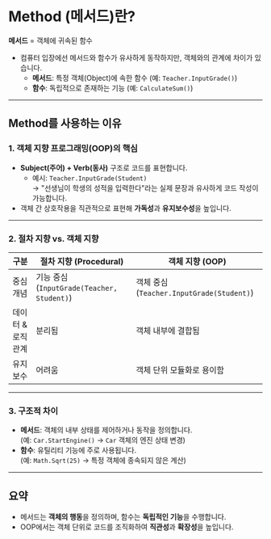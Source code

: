 # Method (메서드)란?

**메서드** = 객체에 귀속된 함수

- 컴퓨터 입장에선 메서드와 함수가 유사하게 동작하지만, 객체와의 관계에 차이가 있습니다.
  - **메서드**: 특정 객체(Object)에 속한 함수 (예: `Teacher.InputGrade()`)
  - **함수**: 독립적으로 존재하는 기능 (예: `CalculateSum()`)

---

## Method를 사용하는 이유

### 1. 객체 지향 프로그래밍(OOP)의 핵심
- **Subject(주어) + Verb(동사)** 구조로 코드를 표현합니다.
  - 예시: `Teacher.InputGrade(Student)`  
    → "선생님이 학생의 성적을 입력한다"라는 실제 문장과 유사하게 코드 작성이 가능합니다.
- 객체 간 상호작용을 직관적으로 표현해 **가독성**과 **유지보수성**을 높입니다.

---

### 2. 절차 지향 vs. 객체 지향

| 구분               | 절차 지향 (Procedural)               | 객체 지향 (OOP)                     |
|--------------------|--------------------------------------|-------------------------------------|
| 중심 개념          | 기능 중심 (`InputGrade(Teacher, Student)`) | 객체 중심 (`Teacher.InputGrade(Student)`) |
| 데이터 & 로직 관계 | 분리됨                               | 객체 내부에 결합됨                  |
| 유지보수           | 어려움                               | 객체 단위 모듈화로 용이함           |

---

### 3. 구조적 차이
- **메서드**: 객체의 내부 상태를 제어하거나 동작을 정의합니다.  
  (예: `Car.StartEngine()` → `Car` 객체의 엔진 상태 변경)
- **함수**: 유틸리티 기능에 주로 사용됩니다.  
  (예: `Math.Sqrt(25)` → 특정 객체에 종속되지 않은 계산)

---

## 요약
- 메서드는 **객체의 행동**을 정의하며, 함수는 **독립적인 기능**을 수행합니다.
- OOP에서는 객체 단위로 코드를 조직화하여 **직관성**과 **확장성**을 높입니다.
